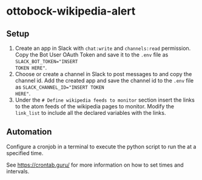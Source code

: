 # ottobock-wikipedia-alert
## Setup
1. Create an app in Slack with <code>chat:write</code> and <code>channels:read</code> permission. Copy the Bot User OAuth Token and save it to the <code>.env</code> file as <code>SLACK_BOT_TOKEN="INSERT TOKEN HERE"</code>.
2. Choose or create a channel in Slack to post messages to and copy the channel id. Add the created app and save the channel id to the <code>.env</code> file as <code>SLACK_CHANNEL_ID="INSERT TOKEN HERE"</code>.
3. Under the <code># Define wikipedia feeds to monitor</code> section insert the links to the atom feeds of the wikipedia pages to monitor. Modify the <code>link_list</code> to include all the declared variables with the links.

## Automation
Configure a cronjob in a terminal to execute the python script to run the at a specified time. 

See https://crontab.guru/ for more information on how to set times and intervals.
